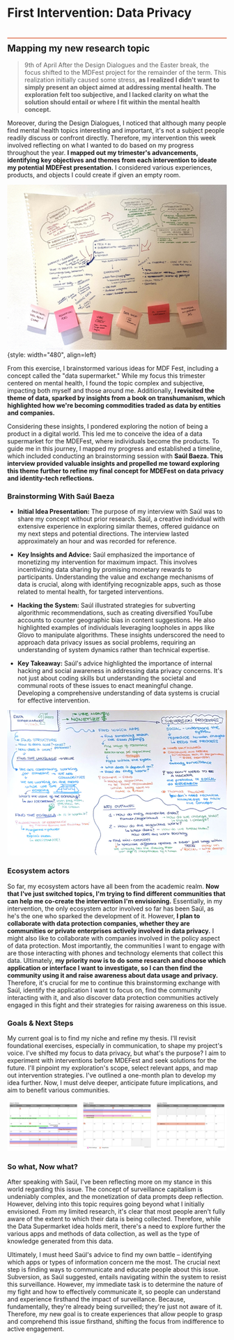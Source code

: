# First Intervention: Data Privacy
<div style="height:2px; background-color: #E17858; margin-top: 40px; margin-bottom: -20px;"></div>

## Mapping my new research topic
> 9th of April
After the Design Dialogues and the Easter break, the focus shifted to the MDFest project for the remainder of the term. This realization initially caused some stress, **as I realized I didn't want to simply present an object aimed at addressing mental health. The exploration felt too subjective, and I lacked clarity on what the solution should entail or where I fit within the mental health concept.**

Moreover, during the Design Dialogues, I noticed that although many people find mental health topics interesting and important, it's not a subject people readily discuss or confront directly. Therefore, my intervention this week involved reflecting on what I wanted to do based on my progress throughout the year. **I mapped out my trimester's advancements, identifying key objectives and themes from each intervention to ideate my potential MDEFest presentation.** I considered various experiences, products, and objects I could create if given an empty room.

![](../../images/term3/DesginStudio/IMG_3577.JPEG){style: width="480", align=left}

From this exercise, I brainstormed various ideas for MDF Fest, including a concept called the "data supermarket." While my focus this trimester centered on mental health, I found the topic complex and subjective, impacting both myself and those around me. Additionally, **I revisited the theme of data, sparked by insights from a book on transhumanism, which highlighted how we're becoming commodities traded as data by entities and companies.**

Considering these insights, I pondered exploring the notion of being a product in a digital world. This led me to conceive the idea of a data supermarket for the MDEFest, where individuals become the products. To guide me in this journey, I mapped my progress and established a timeline, which included conducting an brainstorming session with **Saúl Baeza. This interview provided valuable insights and propelled me toward exploring this theme further to refine my final concept for MDEFest on data privacy and identity-tech reflections.**


### Brainstorming With Saúl Baeza
- **Initial Idea Presentation:** The purpose of my interview with Saúl was to share my concept without prior research. Saúl, a creative individual with extensive experience in exploring similar themes, offered guidance on my next steps and potential directions. The interview lasted approximately an hour and was recorded for reference.

- **Key Insights and Advice:** Saúl emphasized the importance of monetizing my intervention for maximum impact. This involves incentivizing data sharing by promising monetary rewards to participants. Understanding the value and exchange mechanisms of data is crucial, along with identifying recognizable apps, such as those related to mental health, for targeted interventions.

- **Hacking the System:** Saúl illustrated strategies for subverting algorithmic recommendations, such as creating diversified YouTube accounts to counter geographic bias in content suggestions. He also highlighted examples of individuals leveraging loopholes in apps like Glovo to manipulate algorithms. These insights underscored the need to approach data privacy issues as social problems, requiring an understanding of system dynamics rather than technical expertise.

- **Key Takeaway:** Saúl's advice highlighted the importance of internal hacking and social awareness in addressing data privacy concerns. It's not just about coding skills but understanding the societal and communal roots of these issues to enact meaningful change. Developing a comprehensive understanding of data systems is crucial for effective intervention.

![](../../images/term3/DesginStudio/Saul.jpg)

### Ecosystem actors
So far, my ecosystem actors have all been from the academic realm. **Now that I've just switched topics, I'm trying to find different communities that can help me co-create the intervention I'm envisioning.** Essentially, in my intervention, the only ecosystem actor involved so far has been Saúl, as he's the one who sparked the development of it. However, **I plan to collaborate with data protection companies, whether they are communities or private enterprises actively involved in data privacy.** I might also like to collaborate with companies involved in the policy aspect of data protection. Most importantly, the communities I want to engage with are those interacting with phones and technology elements that collect this data. Ultimately, **my priority now is to do some research and choose which application or interface I want to investigate, so I can then find the community using it and raise awareness about data usage and privacy.** Therefore, it's crucial for me to continue this brainstorming exchange with Saúl, identify the application I want to focus on, find the community interacting with it, and also discover data protection communities actively engaged in this fight and their strategies for raising awareness on this issue.


### Goals & Next Steps
My current goal is to find my niche and refine my thesis. I'll revisit foundational exercises, especially in communication, to shape my project's voice. I've shifted my focus to data privacy, but what's the purpose? I aim to experiment with interventions before MDEFest and seek solutions for the future. I'll pinpoint my exploration's scope, select relevant apps, and map out intervention strategies. I've outlined a one-month plan to develop my idea further. Now, I must delve deeper, anticipate future implications, and aim to benefit various communities.

![](../../images/term3/DesginStudio/Calendar.png)

### So what, Now what?
After speaking with Saúl, I've been reflecting more on my stance in this world regarding this issue. The concept of surveillance capitalism is undeniably complex, and the monetization of data prompts deep reflection. However, delving into this topic requires going beyond what I initially envisioned. From my limited research, it's clear that most people aren't fully aware of the extent to which their data is being collected. Therefore, while the Data Supermarket idea holds merit, there's a need to explore further the various apps and methods of data collection, as well as the type of knowledge generated from this data.

Ultimately, I must heed Saúl's advice to find my own battle – identifying which apps or types of information concern me the most. The crucial next step is finding ways to communicate and educate people about this issue. Subversion, as Saúl suggested, entails navigating within the system to resist this surveillance. However, my immediate task is to determine the nature of my fight and how to effectively communicate it, so people can understand and experience firsthand the impact of surveillance. Because, fundamentally, they're already being surveilled; they're just not aware of it. Therefore, my new goal is to create experiences that allow people to grasp and comprehend this issue firsthand, shifting the focus from indifference to active engagement.



